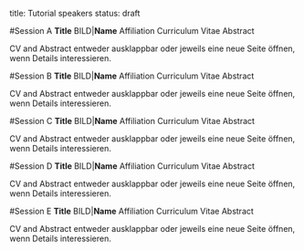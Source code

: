 title: Tutorial speakers
status: draft

#Session A
**Title**
BILD|**Name**
Affiliation
Curriculum Vitae
Abstract

CV and Abstract entweder ausklappbar oder jeweils eine neue Seite öffnen, wenn Details interessieren.

#Session B
**Title**
BILD|**Name**
Affiliation
Curriculum Vitae
Abstract

CV and Abstract entweder ausklappbar oder jeweils eine neue Seite öffnen, wenn Details interessieren.

#Session C
**Title**
BILD|**Name**
Affiliation
Curriculum Vitae
Abstract

CV and Abstract entweder ausklappbar oder jeweils eine neue Seite öffnen, wenn Details interessieren.

#Session D
**Title**
BILD|**Name**
Affiliation
Curriculum Vitae
Abstract

CV and Abstract entweder ausklappbar oder jeweils eine neue Seite öffnen, wenn Details interessieren.

#Session E
**Title**
BILD|**Name**
Affiliation
Curriculum Vitae
Abstract

CV and Abstract entweder ausklappbar oder jeweils eine neue Seite öffnen, wenn Details interessieren.
